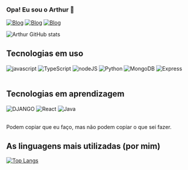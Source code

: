 ### Opa! Eu sou o Arthur 👋

[![Blog](https://img.shields.io/badge/Instagram-E4405F?style=for-the-badge&logo=instagram&logoColor=white)](https://www.instagram.com/arthur_strl/)
[![Blog](https://img.shields.io/badge/Twitter-1DA1F2?style=for-the-badge&logo=twitter&logoColor=white)](https://twitter.com/arthur_strelow)
[![Blog](https://img.shields.io/badge/LinkedIn-0077B5?style=for-the-badge&logo=linkedin&logoColor=white)](https://www.linkedin.com/in/arthurstrelow/)

![Arthur GitHub stats](https://github-readme-stats.vercel.app/api?username=arthurstrelow&show_icons=true&theme=transparent)

## Tecnologias em uso

<div style="display: inline_block">
  <img align="center" alt="javascript" src="https://img.shields.io/badge/JavaScript-F7DF1E?style=for-the-badge&logo=javascript&logoColor=black"> 
  <img align="center" alt="TypeScript" src="https://img.shields.io/badge/TypeScript-007ACC?style=for-the-badge&logo=typescript&logoColor=white">
  <img align="center" alt="nodeJS" src="https://img.shields.io/badge/Node.js-43853D?style=for-the-badge&logo=node.js&logoColor=white">
  <img align="center" alt="Python" src="https://img.shields.io/badge/Python-3776AB?style=for-the-badge&logo=python&logoColor=white">
  <img align="center" alt="MongoDB" src="https://img.shields.io/badge/MongoDB-4EA94B?style=for-the-badge&logo=mongodb&logoColor=white">
  <img align="center" alt="Express" src="https://img.shields.io/badge/Express.js-404D59?style=for-the-badge">
</div><br>

## Tecnologias em aprendizagem

<div style="display: inline_block">
  <img align="center" alt="DJANGO" src="https://img.shields.io/badge/Django-092E20?style=for-the-badge&logo=django&logoColor=white">
  <img align="center" alt="React" src="https://img.shields.io/badge/React-20232A?style=for-the-badge&logo=react&logoColor=61DAFB">
  <img align="center" alt="Java" src="https://img.shields.io/badge/Java-ED8B00?style=for-the-badge&logo=openjdk&logoColor=white">
</div><br>

Podem copiar que eu faço, mas não podem copiar o que sei fazer.

## As linguagens mais utilizadas (por mim)
[![Top Langs](https://github-readme-stats.vercel.app/api/top-langs/?username=arthurstrelow&layout=compact&hide=html,css)](https://github.com/anuraghazra/github-readme-stats)
